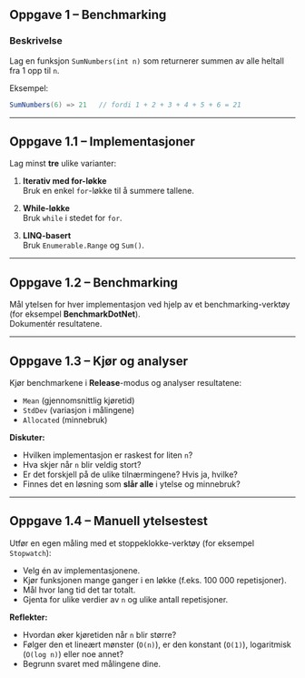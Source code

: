 ## **Oppgave 1 – Benchmarking**

### Beskrivelse

Lag en funksjon `SumNumbers(int n)` som returnerer summen av alle heltall fra 1 opp til `n`.  

Eksempel:  

```csharp
SumNumbers(6) => 21   // fordi 1 + 2 + 3 + 4 + 5 + 6 = 21
```
---

## Oppgave 1.1 – Implementasjoner

Lag minst **tre** ulike varianter:

1. **Iterativ med for-løkke**  
   Bruk en enkel `for`-løkke til å summere tallene.  

2. **While-løkke**  
   Bruk `while` i stedet for `for`.  

3. **LINQ-basert**  
   Bruk `Enumerable.Range` og `Sum()`.  

---

## Oppgave 1.2 – Benchmarking

Mål ytelsen for hver implementasjon ved hjelp av et benchmarking-verktøy (for eksempel **BenchmarkDotNet**).  
Dokumentér resultatene.

---

## Oppgave 1.3 – Kjør og analyser

Kjør benchmarkene i **Release**-modus og analyser resultatene:

- `Mean` (gjennomsnittlig kjøretid)  
- `StdDev` (variasjon i målingene)  
- `Allocated` (minnebruk)  

**Diskuter:**

- Hvilken implementasjon er raskest for liten `n`?  
- Hva skjer når `n` blir veldig stort?  
- Er det forskjell på de ulike tilnærmingene? Hvis ja, hvilke?  
- Finnes det en løsning som **slår alle** i ytelse og minnebruk?  

---

## Oppgave 1.4 – Manuell ytelsestest

Utfør en egen måling med et stoppeklokke-verktøy (for eksempel `Stopwatch`):

- Velg én av implementasjonene.  
- Kjør funksjonen mange ganger i en løkke (f.eks. 100 000 repetisjoner).  
- Mål hvor lang tid det tar totalt.  
- Gjenta for ulike verdier av `n` og ulike antall repetisjoner.  

**Reflekter:**

- Hvordan øker kjøretiden når `n` blir større?  
- Følger den et lineært mønster (`O(n)`), er den konstant (`O(1)`), logaritmisk (`O(log n)`) eller noe annet?  
- Begrunn svaret med målingene dine. 